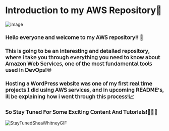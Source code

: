 # Introduction to my AWS Repository👋

![image](https://github.com/user-attachments/assets/6c5e4754-5fb4-46ea-87c6-475e703192b6)

### 𝖧𝖾𝗅𝗅𝗈 𝖾𝗏𝖾𝗋𝗒𝗈𝗇𝖾 𝖺𝗇𝖽 𝗐𝖾𝗅𝖼𝗈𝗆𝖾 𝗍𝗈 𝗆𝗒 𝖠𝖶𝖲 𝗋𝖾𝗉𝗈𝗌𝗂𝗍𝗈𝗋𝗒!! 🥳
### 𝖳𝗁𝗂𝗌 𝗂𝗌 𝗀𝗈𝗂𝗇𝗀 𝗍𝗈 𝖻𝖾 𝖺𝗇 𝗂𝗇𝗍𝖾𝗋𝖾𝗌𝗍𝗂𝗇𝗀 𝖺𝗇𝖽 𝖽𝖾𝗍𝖺𝗂𝗅𝖾𝖽 𝗋𝖾𝗉𝗈𝗌𝗂𝗍𝗈𝗋𝗒, 𝗐𝗁𝖾𝗋𝖾 𝗂 𝗍𝖺𝗄𝖾 𝗒𝗈𝗎 𝗍𝗁𝗋𝗈𝗎𝗀𝗁 𝖾𝗏𝖾𝗋𝗒𝗍𝗁𝗂𝗇𝗀 𝗒𝗈𝗎 𝗇𝖾𝖾𝖽 𝗍𝗈 𝗄𝗇𝗈𝗐 𝖺𝖻𝗈𝗎𝗍 𝖠𝗆𝖺𝗓𝗈𝗇 𝖶𝖾𝖻 𝖲𝖾𝗋𝗏𝗂𝖼𝖾𝗌, 𝗈𝗇𝖾 𝗈𝖿 𝗍𝗁𝖾 𝗆𝗈𝗌𝗍 𝖿𝗎𝗇𝖽𝖺𝗆𝖾𝗇𝗍𝖺𝗅 𝗍𝗈𝗈𝗅𝗌 𝗎𝗌𝖾𝖽 𝗂𝗇 𝖣𝖾𝗏𝖮𝗉𝗌!♾️
### 𝖧𝗈𝗌𝗍𝗂𝗇𝗀 𝖺 𝖶𝗈𝗋𝖽𝖯𝗋𝖾𝗌𝗌 𝗐𝖾𝖻𝗌𝗂𝗍𝖾 𝗐𝖺𝗌 𝗈𝗇𝖾 𝗈𝖿 𝗆𝗒 𝖿𝗂𝗋𝗌𝗍 𝗋𝖾𝖺𝗅 𝗍𝗂𝗆𝖾 𝗉𝗋𝗈𝗃𝖾𝖼𝗍𝗌 𝖨 𝖽𝗂𝖽 𝗎𝗌𝗂𝗇𝗀 𝖠𝖶𝖲 𝗌𝖾𝗋𝗏𝗂𝖼𝖾𝗌, 𝖺𝗇𝖽 𝗂𝗇 𝗎𝗉𝖼𝗈𝗆𝗂𝗇𝗀 𝖱𝖤𝖠𝖣𝖬𝖤'𝗌, 𝗂𝗅𝗅 𝖻𝖾 𝖾𝗑𝗉𝗅𝖺𝗂𝗇𝗂𝗇𝗀 𝗁𝗈𝗐 𝗂 𝗐𝖾𝗇𝗍 𝗍𝗁𝗋𝗈𝗎𝗀𝗁 𝗍𝗁𝗂𝗌 𝗉𝗋𝗈𝖼𝖾𝗌𝗌!📈 
### 𝖲𝗈 𝖲𝗍𝖺𝗒 𝖳𝗎𝗇𝖾𝖽 𝖥𝗈𝗋 𝖲𝗈𝗆𝖾 𝖤𝗑𝖼𝗂𝗍𝗂𝗇𝗀 𝖢𝗈𝗇𝗍𝖾𝗇𝗍 𝖠𝗇𝖽 𝖳𝗎𝗍𝗈𝗋𝗂𝖺𝗅𝗌!🙌📝💡

![StayTunedSheaWhitneyGIF](https://github.com/user-attachments/assets/0fa7bdfb-dad4-467e-8fc6-e4d9e2b4af09)


